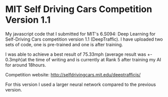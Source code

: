 # MIT Self Driving Cars Competition Version 1.1
My javascript code that I submitted for MIT's 6.S094: Deep Learning for Self-Driving Cars competition version 1.1 (DeepTraffic). I have uploaded two sets of code, one is pre-trained and one is after training.

I was able to achieve a best result of 75.33mph (average result was +- 0.3mph)at the time of writing and is currently at Rank 5 after training my AI for around 18hours.

Competition website: http://selfdrivingcars.mit.edu/deeptrafficjs/

For this version I used a larger neural network compared to the previous version.
